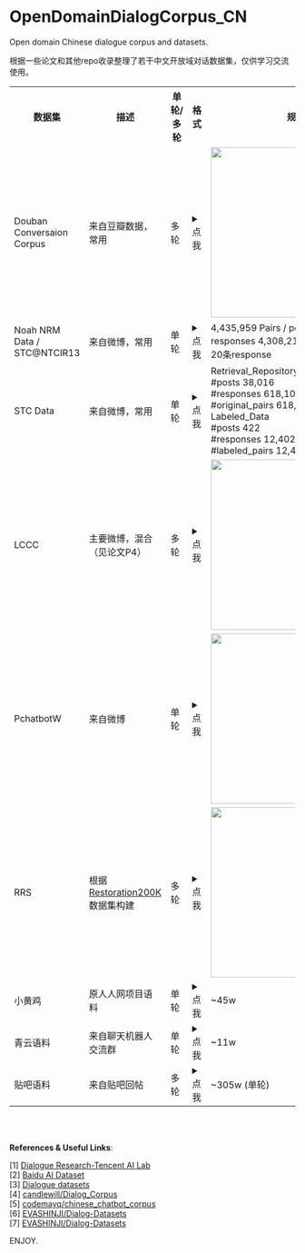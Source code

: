 # OpenDomainDialogCorpus_CN
Open domain Chinese dialogue corpus and datasets.

根据一些论文和其他repo收录整理了若干中文开放域对话数据集，仅供学习交流使用。<br>

<table class="docutils">
<tbody>
  <th width="80"> 数据集 </th><th width="80"> 描述 </th><th width="90"> 单轮/多轮 </th><th width="250"> 格式 </th><th width="250"> 规模 </th><th width="60"> 年份 </th><th width="120"> 提出论文 </th><th width="80"> 相关地址 </th>
  
  <tr><td> Douban Conversaion Corpus </td><td> 来自豆瓣数据，常用 </td><td> 多轮 </td><td><details><summary> 点我 </summary> test集合包含1000组数据，每组数据由10个labeled context-response pair构成，10个数据标签可能均为0，可能具有多个（2-3）标签为1的数据。所有文本为已分词格式。 </details></td><td> <img src=https://github.com/Aman-4-Real/OpenDomainDialogCorpus_CN/blob/main/pics/douban.png width="300px" /> </td><td> 2017 </td><td><details><summary> 点我 </summary> Sequential Matching Network: A New Architecture for Multi-turn Response Selection in Retrieval-Based Chatbots. Yu Wu, Wei Wu, Chen Xing, Ming Zhou, Zhoujun Li. ACL 2017. </details></td><td> <a href="https://github.com/MarkWuNLP/MultiTurnResponseSelection" target="_blank">Here</a> </td></tr>
  
  <tr><td> Noah NRM Data / STC@NTCIR13 </td><td> 来自微博，常用 </td><td> 单轮 </td><td><details><summary> 点我 </summary> 相关下载链接已失效。找到的 NTCIR13 数据集中，训练集v1.0为excel表格，包含11535个query-response pair（768个unique query），分别带有差(-1)中(0)好(1)的来自三个judge的标签，需要自行对齐标签预处理。</details></td><td> 4,435,959 Pairs / post 219,905 / responses 4,308,211 / 平均每个post，20条response </td><td> 2015 </td><td><details><summary> 点我 </summary> Neural Responding Machine for Short-Text Conversation. Lifeng Shang, Zhengdong Lu, and Hang Li. ACL 2015. </details></td><td> <a href="https://gist.github.com/AndrewShang/8a14e78f5eb03a0fb91248540041cc7d#file-gistfile1-txt" target="_blank">Here</a>，更推荐<a href="https://github.com/codemayq/chinese_chatbot_corpus" target="_blank">后者</a> </td></tr>
  
  <tr><td> STC Data </td><td> 来自微博，常用 </td><td> 单轮 </td><td><details><summary> 点我 </summary> post 和 response 的 id 相对应，1个post30个response，需要自行预处理得到对应文本。带有1，2的标注，分别表示恰当和一般。 </details></td><td> 
Retrieval_Repository<br>
    #posts              38,016<br>
    #responses          618,104<br>
    #original_pairs     618,104<br>
Labeled_Data<br>
    #posts              422<br>
    #responses          12,402<br>
    #labeled_pairs      12,402<br>
 </td><td> 2013 </td><td><details><summary> 点我 </summary> A Dataset for Research on Short-Text Conversation. Hao Wang, Zhengdong Lu, Hang Li, Enhong Chen. EMNLP 2013. </details></td><td> <a href="http://data.noahlab.com.hk/conversation/" target="_blank">Here</a> </td></tr>

  <tr><td> LCCC </td><td> 主要微博，混合（见论文P4） </td><td> 多轮 </td><td><details><summary> 点我 </summary> json文件可以直接读取，需要自己构造正负例，单个session轮数较少 </details></td><td> <img src=https://github.com/Aman-4-Real/OpenDomainDialogCorpus_CN/blob/main/pics/lccc.png width="300px" /> </td><td> 2020 </td><td><details><summary> 点我 </summary> A large-scale chinese short-text conversation dataset. Wang Y, Ke P, Zheng Y, et al. NLPCC 2020. </details></td><td> <a href="https://github.com/thu-coai/CDial-GPT#Dataset-zh" target="_blank">Here</a> </td></tr>
  
  <tr><td> PchatbotW </td><td> 来自微博 </td><td> 单轮 </td><td><details><summary> 点我 </summary> 50G的 PchatbotW.release_ver 文本文件，直接读取，包含 5,319,596 个 posts 和 139,448,339 个 responses，需要自己构造检索子数据集。 </details></td><td> <img src=https://github.com/Aman-4-Real/OpenDomainDialogCorpus_CN/blob/main/pics/pchatbotw.png width="300px" /> </td><td> 2020 </td><td><details><summary> 点我 </summary> A large-scale chinese short-text conversation dataset. Wang Y, Ke P, Zheng Y, et al. NLPCC 2020. </details></td><td> <a href="https://github.com/thu-coai/CDial-GPT#Dataset-zh" target="_blank">Here</a> </td></tr>
  
  <tr><td> RRS </td><td> 根据 <a href="https://aclanthology.org/D19-1191/">Restoration200K</a> 数据集构建 </td><td> 多轮 </td><td><details><summary> 点我 </summary> 1000个sessions，每个10个candidates包含1个正例9个负例。txt文件直接读取处理即可。 </details></td><td> <img src=https://github.com/Aman-4-Real/OpenDomainDialogCorpus_CN/blob/main/pics/rrs.png width="300px" /> </td><td> 2021 </td><td><details><summary> 点我 </summary> Exploring Dense Retrieval for Dialogue Response Selection[J]. Lan T, Cai D, Wang Y, et al. arXiv preprint arXiv:2110.06612, 2021. </details></td><td> <a href="https://github.com/gmftbyGMFTBY/SimpleReDial-v1" target="_blank">Here</a> </td></tr>
  
  <tr><td> 小黄鸡 </td><td> 原人人网项目语料 </td><td> 单轮 </td><td><details><summary> 点我 </summary> 包含分词和未分词版本，需要预处理 </details></td><td> ~45w </td><td> / </td><td> / </td><td> <a href="https://github.com/aceimnorstuvwxz/dgk_lost_conv/tree/master/results" target="_blank">Here</a> </td></tr>
  
  <tr><td> 青云语料 </td><td> 来自聊天机器人交流群 </td><td> 单轮 </td><td><details><summary> 点我 </summary> csv文件，post和resp用 '|' 分隔，需要预处理 </details></td><td> ~11w </td><td> / </td><td> / </td><td> <a href="https://github.com/codemayq/chinese_chatbot_corpus" target="_blank">Here</a> </td></tr>
  
  <tr><td> 贴吧语料 </td><td> 来自贴吧回帖 </td><td> 多轮 </td><td><details><summary> 点我 </summary> 文本文件，post和resp用 \t 分隔，包含305w个单轮，需要自己恢复成多轮和构造对应数据 </details></td><td> ~305w (单轮) </td><td> / </td><td> / </td><td> <a href="https://github.com/codemayq/chinese_chatbot_corpus" target="_blank">Here</a> </td></tr>
  
</tbody></table>

<br><br>

**References & Useful Links**:

[1] <a href="https://ai.tencent.com/ailab/nlp/dialogue/#datasets">Dialogue Research-Tencent AI Lab</a><br>
[2] <a href="https://ai.baidu.com/broad/introduction">Baidu AI Dataset</a><br>
[3] <a href="https://docs.google.com/spreadsheets/d/1SJ4XV6NIEl_ReF1odYBRXs0q6mTkedoygY3kLMPjcP8/pubhtml">Dialogue datasets</a><br>
[4] <a href="https://github.com/candlewill/Dialog_Corpus">candlewill/Dialog_Corpus</a><br>
[5] <a href="https://github.com/codemayq/chinese_chatbot_corpus">codemayq/chinese_chatbot_corpus</a><br>
[6] <a href="https://github.com/EVASHINJI/Dialog-Datasets">EVASHINJI/Dialog-Datasets</a><br>
[7] <a href="https://github.com/EVASHINJI/Dialog-Datasets">EVASHINJI/Dialog-Datasets</a><br>

ENJOY.





